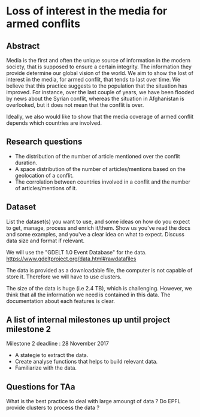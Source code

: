 # Loss of interest in the media for armed conflits

## Abstract

Media is the first and often the unique source of information in the modern society, that is supposed  to ensure a certain integrity. The information they provide determine our global vision of the world. 
We aim to show the lost of interest in the media, for armed conflit, that tends to last over time. We believe that this practice suggests to the population that the situation has improved. 
For instance, over the last couple of years, we have been flooded by news about the Syrian conflit, whereas the situation in Afghanistan is overlooked, but it does not mean that the conflit is over.

Ideally, we also would like to show that the media coverage of armed conflit depends which countries are involved.


## Research questions

* The distribution of the number of article mentioned over the conflit duration.
* A space distribution of the number of articles/mentions based on the geolocation of a conflit.
* The corrolation between countries involved in a conflit and the number of articles/mentions of it.


## Dataset
List the dataset(s) you want to use, and some ideas on how do you expect to get, manage, process and enrich it/them. Show us you've read the docs and some examples, and you've a clear idea on what to expect. Discuss data size and format if relevant.

We will use the "GDELT 1.0 Event Database" for the data. https://www.gdeltproject.org/data.html#rawdatafiles

The data is provided as a downloadable file, the computer is not capable of store it. Therefore we will have to use clusters.

The size of the data is huge (i.e 2.4 TB), which is challenging.  However, we think that all the information we need is contained in this data. The documentation about each features is clear.

## A list of internal milestones up until project milestone 2
Milestone 2 deadline : 28 November 2017

* A stategie to extract the data.
* Create analyse functions that helps to build relevant data.
* Familiarize with the data.

## Questions for TAa

What is the best practice to deal with large amoungt of data ?
Do EPFL provide clusters to process the data ?